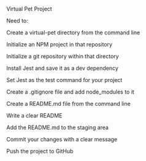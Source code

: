 Virtual Pet Project

Need to: 

Create a virtual-pet directory from the command line

Initialize an NPM project in that repository

Initialize a git repository within that directory

Install Jest and save it as a dev dependency

Set Jest as the test command for your project

Create a .gitignore file and add node_modules to it

Create a README.md file from the command line

Write a clear README

Add the README.md to the staging area

Commit your changes with a clear message

Push the project to GitHub

